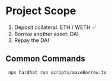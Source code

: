 # Project Scope

1. Deposit collateral: ETH / WETH  ✅
2. Borrow another asset: DAI
3. Repay the DAI

## Common Commands

```
 npx hardhat run scripts/aaveBorrow.ts    
```
